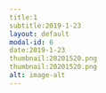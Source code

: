 ```yaml
---
title:1
subtitle:2019-1-23
layout: default
modal-id: 6
date:2019-1-23
thumbnail:20201520.png
thumbnail:20201520.png
alt: image-alt
---
```

